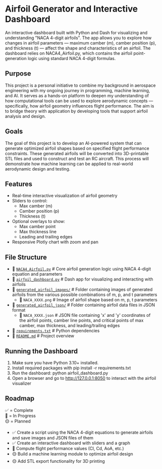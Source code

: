 # Airfoil Generator and Interactive Dashboard

An interactive dashboard built with Python and Dash for visualizing and understanding "NACA 4-digit airfoils". The app allows you to explore how changes in airfoil parameters — maximum camber (m), camber position (p), and thickness (t) — affect the shape and characteristics of an airfoil. The dashboard relies on NACA4_Airfoil.py, which contains the airfoil point-generation logic using standard NACA 4-digit formulas.

## Purpose

This project is a personal initiative to combine my background in aerospace engineering with my ongoing journey in programming, machine learning, and AI.  It serves as a hands-on platform to deepen my understanding of how computational tools can be used to explore aerodynamic concepts — specifically, how airfoil geometry influences flight performance. The aim is to bridge theory with application by developing tools that support airfoil analysis and design.

## Goals

The goal of this project is to develop an AI-powered system that can generate optimized airfoil shapes based on specified flight performance constraints. These generated airfoils will be converted into 3D-printable STL files and used to construct and test an RC aircraft. This process will demonstrate how machine learning can be applied to real-world aerodynamic design and testing.

## Features

- Real-time interactive visualization of airfoil geometry
- Sliders to control:
    - Max camber (m)
    - Camber position (p)
    - Thickness (t)
- Optional overlays to show:
    - Max camber point
    - Max thickness line
    - Leading and trailing edges
- Responsive Plotly chart with zoom and pan

## File Structure

- 📄 [`NACA4_Airfoil.py`](NACA4_Airfoil.py)                      # Core airfoil generation logic using NACA 4-digit equation and parameters
- 📄 [`airfoil_dashboard.py`](airfoil_dashboard.py)              # Dash app for visualizing and interacting with airfoils
- 📁 [`generated_airfoil_images/`](generated_airfoil_images/)    # Folder containing images of generated airfoils from the various possible combinations of m, p, and t parameters
    - 📄 `NACA_XXXX.png`                                         # Image of airfoil shape based on m, p, t parameters
- 📁 [`generated_airfoil_json/`](generated_airfoil_json/)        # Folder containing airfoil data files in JSON format
    - 📄 `NACA_XXXX.json`                                        # JSON file containing 'x' and 'y' coordinates of the airfoil points, camber line points, and critical points of max camber, max thickness, and leading/trailing edges
- 📄 [`requirements.txt`](requirements.txt)                      # Python dependencies
- 📄 [`README.md`](README.md)                                    # Project overview

## Running the Dashboard

1. Make sure you have Python 3.10+ installed.
2. Install required packages with pip install -r requirements.txt
3. Run the dashboard: python airfoil_dashboard.py
4. Open a browser and go to http://127.0.0.1:8050 to interact with the airfoil visualizer

## Roadmap

✅ = Complete  
🚧 = In Progress  
🟡 = Planned

- ✅ Create a script using the NACA 4-digit equations to generate airfoils and save images and JSON files of them
- ✅ Create an interactive dashboard with sliders and a graph
- 🚧 Compute flight performance values (Cl, Cd, AoA, etc.)
- 🟡 Build a machine learning module to optimize airfoil design
- 🟡 Add STL export functionality for 3D printing